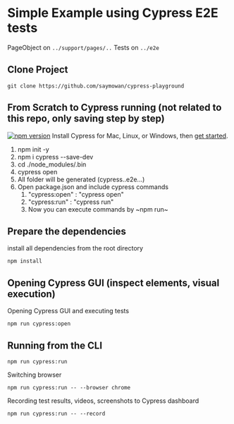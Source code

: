 # Simple Example using Cypress E2E tests
PageObject on `../support/pages/..`
Tests on `../e2e`

## Clone Project
`git clone https://github.com/saymowan/cypress-playground`

## From Scratch to Cypress running (not related to this repo, only saving step by step)
[![npm version](https://camo.githubusercontent.com/eeac3804665f2c05dfaf1d18dff2722db530cde0/68747470733a2f2f62616467652e667572792e696f2f6a732f637970726573732e737667)](https://badge.fury.io/js/cypress)
Install Cypress for Mac, Linux, or Windows, then  [get started](https://docs.cypress.io/guides/getting-started/installing-cypress.html).
1. npm init -y
2. npm i cypress --save-dev
3. cd ./node_modules/.bin
4. cypress open
5. All folder will be generated (cypress..e2e...)
6. Open package.json and include cypress commands
    1. "cypress:open" : "cypress open"
    2. "cypress:run" : "cypress run"
    3. Now you can execute commands by ~npm run~ 


## Prepare the dependencies
install all dependencies from the root directory

`npm install`

## Opening Cypress GUI (inspect elements, visual execution)
Opening Cypress GUI and executing tests

`npm run cypress:open` 


## Running from the CLI
`npm run cypress:run`

Switching browser

`npm run cypress:run -- --browser chrome`

Recording test results, videos, screenshots to Cypress dashboard

`npm run cypress:run -- --record`
